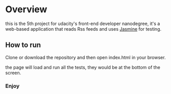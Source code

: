 # Overview
this is the 5th project for udacity's front-end developer nanodegree, it's a web-based application that reads Rss feeds and uses [Jasmine](https://jasmine.github.io/) for testing.

## How to run
Clone or download the repository and then open index.html in your browser.

the page will load and run all the tests, they would be at the bottom of the screen.

### Enjoy
